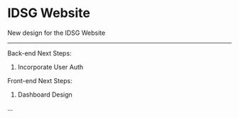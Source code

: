 IDSG Website
===========

New design for the IDSG Website

-------------------------------

Back-end Next Steps:
 1. Incorporate User Auth

Front-end Next Steps:

 1. Dashboard Design

...
